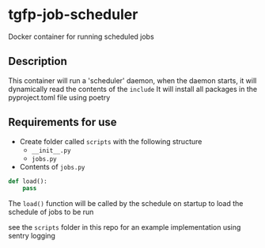 # tgfp-job-scheduler
Docker container for running scheduled jobs

## Description
This container will run a 'scheduler' daemon, when the daemon starts, it will dynamically read the contents of the `include`
It will install all packages in the pyproject.toml file using poetry

## Requirements for use
* Create folder called `scripts` with the following structure
   *  `__init__.py`
   * `jobs.py`
* Contents of `jobs.py`
```python
def load():
    pass
```

The `load()` function will be called by the schedule on startup to load the schedule of jobs to be run

see the `scripts` folder in this repo for an example implementation using sentry logging